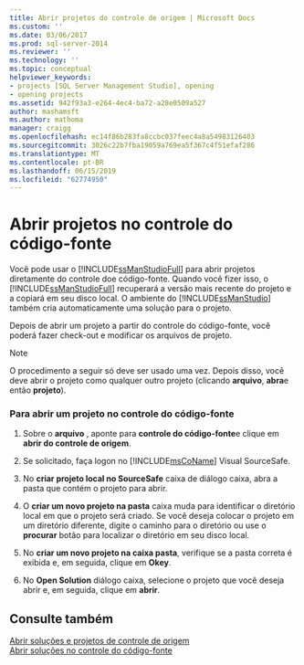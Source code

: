 ```yaml
---
title: Abrir projetos do controle de origem | Microsoft Docs
ms.custom: ''
ms.date: 03/06/2017
ms.prod: sql-server-2014
ms.reviewer: ''
ms.technology: ''
ms.topic: conceptual
helpviewer_keywords:
- projects [SQL Server Management Studio], opening
- opening projects
ms.assetid: 942f93a3-e264-4ec4-ba72-a28e0509a527
author: mashamsft
ms.author: mathoma
manager: craigg
ms.openlocfilehash: ec14f86b283fa8ccbc037feec4a8a54983126403
ms.sourcegitcommit: 3026c22b7fba19059a769ea5f367c4f51efaf286
ms.translationtype: MT
ms.contentlocale: pt-BR
ms.lasthandoff: 06/15/2019
ms.locfileid: "62774950"
---
```

# <a name="open-projects-from-source-control"></a>Abrir projetos no controle do código-fonte
  Você pode usar o [!INCLUDE[ssManStudioFull](../includes/ssmanstudiofull-md.md)] para abrir projetos diretamente do controle doe código-fonte. Quando você fizer isso, o [!INCLUDE[ssManStudioFull](../includes/ssmanstudiofull-md.md)] recuperará a versão mais recente do projeto e a copiará em seu disco local. O ambiente do [!INCLUDE[ssManStudio](../includes/ssmanstudio-md.md)] também cria automaticamente uma solução para o projeto.  
  
 Depois de abrir um projeto a partir do controle do código-fonte, você poderá fazer check-out e modificar os arquivos de projeto.  
  
> [!NOTE]  
>  O procedimento a seguir só deve ser usado uma vez. Depois disso, você deve abrir o projeto como qualquer outro projeto (clicando **arquivo**, **abra**e então **projeto**).  
  
### <a name="to-open-a-project-from-source-control"></a>Para abrir um projeto no controle do código-fonte  
  
1.  Sobre o **arquivo** , aponte para **controle do código-fonte**e clique em **abrir do controle de origem**.  
  
2.  Se solicitado, faça logon no [!INCLUDE[msCoName](../includes/msconame-md.md)] Visual SourceSafe.  
  
3.  No **criar projeto local no SourceSafe** caixa de diálogo caixa, abra a pasta que contém o projeto para abrir.  
  
4.  O **criar um novo projeto na pasta** caixa muda para identificar o diretório local em que o projeto será criado. Se você deseja colocar o projeto em um diretório diferente, digite o caminho para o diretório ou use o **procurar** botão para localizar o diretório em seu disco local.  
  
5.  No **criar um novo projeto na caixa pasta**, verifique se a pasta correta é exibida e, em seguida, clique em **Okey**.  
  
6.  No **Open Solution** diálogo caixa, selecione o projeto que você deseja abrir e, em seguida, clique em **abrir**.  
  
## <a name="see-also"></a>Consulte também  
 [Abrir soluções e projetos de controle de origem](../../2014/database-engine/open-solutions-and-projects-from-source-control.md)   
 [Abrir soluções no controle do código-fonte](../../2014/database-engine/open-solutions-from-source-control.md)  
  
  
